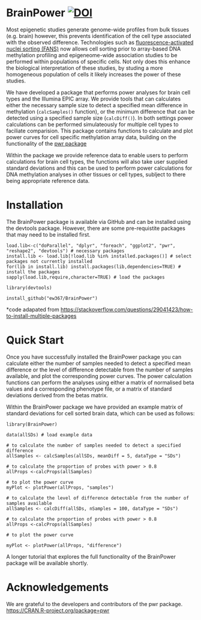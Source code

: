 # BrainPower [![DOI](https://zenodo.org/badge/718615958.svg)](https://zenodo.org/doi/10.5281/zenodo.10125075)




Most epigenetic studies generate genome-wide profiles from bulk tissues (e.g. brain) however, this prevents identification of the cell type associated with the observed difference. Technologies such as [fluorescence-activated nuclei sorting (FANS)](https://dx.doi.org/10.17504/protocols.io.bmh2k38e) now allows cell sorting prior to array-based DNA methylation profiling and epigeneome-wide association studies to be performed within populations of specific cells. Not only does this enhance the biological interpretation of these studies, by studing a more homogeneous population of cells it likely increases the power of these studies. 

We have developed a package that performs power analyses for brain cell types and the Illumina EPIC array. We provide tools that can calculates either the necessary sample size to detect a specified mean difference in methylation (```calcSamples()``` function), or the minimum difference that can be detected using a specified sample size (```calcDiff()```). In both settings power calculations can be performed simulateously for multiple cell types to faciliate comparision. This package contains functions to calculate and plot power curves for cell specific methylation array data, building on the functionality of the [pwr package](https://cran.r-project.org/web/packages/pwr/index.html)

Within the package we provide reference data to enable users to perform calculations for brain cell types, the functions will also take user supplied standard deviations and this can be used to perform power calculations for DNA methylation analyses in other tissues or cell types, sublject to there being appropriate reference data.

# Installation

The BrainPower package is available via GitHub and can be installed using the devtools package. However, there are some pre-requistite packages that may need to be installed
first.

```
load.lib<-c("doParallel", "dplyr", "foreach", "ggplot2", "pwr", "reshape2", "devtools") # necessary packages
install.lib <- load.lib[!load.lib %in% installed.packages()] # select packages not currently installed
for(lib in install.lib) install.packages(lib,dependencies=TRUE) # install the packages
sapply(load.lib,require,character=TRUE) # load the packages

library(devtools)

install_github("ew367/BrainPower")
```
*code adapated from https://stackoverflow.com/questions/29041423/how-to-install-multiple-packages


# Quick Start

Once you have successfully installed the BrainPower package you can calculate either the number of samples needed to detect a specified mean difference or the level of difference detectable from the number of samples available, and plot the corresponding power curves. The power calculation functions can perform the analyses using either a matrix of normalised beta values and a corresponding phenotype file, or a matrix of standard deviations derived from the betas matrix.



Within the BrainPower package we have provided an example matrix of standard deviations for cell sorted brain data, which can be used as follows:

```
library(BrainPower)

data(allSDs) # load example data

# to calculate the number of samples needed to detect a specified difference
allSamples <- calcSamples(allSDs, meanDiff = 5, dataType = "SDs")

# to calculate the proportion of probes with power > 0.8
allProps <-calcProps(allSamples)

# to plot the power curve 
myPlot <- plotPower(allProps, "samples")

# to calculate the level of difference detectable from the number of samples available 
allSamples <- calcDiff(allSDs, nSamples = 100, dataType = "SDs")

# to calculate the proportion of probes with power > 0.8
allProps <-calcProps(allSamples)

# to plot the power curve 

myPlot <- plotPower(allProps, "difference")
```


A longer tutorial that explores the full functionality of the BrainPower package will be available shortly.


# Acknowledgements
We are grateful to the developers and contributors of the pwr package. https://CRAN.R-project.org/package=pwr  
